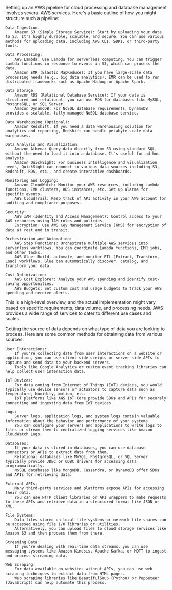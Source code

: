 Setting up an AWS pipeline for cloud processing and database management involves several AWS services. Here's a basic outline of how you might structure such a pipeline:

    Data Ingestion:
        Amazon S3 (Simple Storage Service): Start by uploading your data to S3. It's highly durable, scalable, and secure. You can use various methods for uploading data, including AWS CLI, SDKs, or third-party tools.

    Data Processing:
        AWS Lambda: Use Lambda for serverless computing. You can trigger Lambda functions in response to events in S3, which can process the data.
        Amazon EMR (Elastic MapReduce): If you have large-scale data processing needs (e.g., big data analytics), EMR can be used to run distributed frameworks such as Apache Hadoop or Apache Spark.

    Data Storage:
        Amazon RDS (Relational Database Service): If your data is structured and relational, you can use RDS for databases like MySQL, PostgreSQL, or SQL Server.
        Amazon DynamoDB: For NoSQL database requirements, DynamoDB provides a scalable, fully managed NoSQL database service.

    Data Warehousing (Optional):
        Amazon Redshift: If you need a data warehousing solution for analytics and reporting, Redshift can handle petabyte-scale data warehouses.

    Data Analysis and Visualization:
        Amazon Athena: Query data directly from S3 using standard SQL, without the need to load it into a database. It's useful for ad-hoc analysis.
        Amazon QuickSight: For business intelligence and visualization needs, QuickSight can connect to various data sources including S3, Redshift, RDS, etc., and create interactive dashboards.

    Monitoring and Logging:
        Amazon CloudWatch: Monitor your AWS resources, including Lambda functions, EMR clusters, RDS instances, etc. Set up alarms for specific events.
        AWS CloudTrail: Keep track of API activity in your AWS account for auditing and compliance purposes.

    Security:
        AWS IAM (Identity and Access Management): Control access to your AWS resources using IAM roles and policies.
        Encryption: Use AWS Key Management Service (KMS) for encryption of data at rest and in transit.

    Orchestration and Automation:
        AWS Step Functions: Orchestrate multiple AWS services into serverless workflows. You can coordinate Lambda functions, EMR jobs, and other tasks.
        AWS Glue: Build, automate, and monitor ETL (Extract, Transform, Load) workflows. Glue can automatically discover, catalog, and transform your data.

    Cost Optimization:
        AWS Cost Explorer: Analyze your AWS spending and identify cost-saving opportunities.
        AWS Budgets: Set custom cost and usage budgets to track your AWS spending and receive alerts.

This is a high-level overview, and the actual implementation might vary based on specific requirements, data volume, and processing needs. AWS provides a wide range of services to cater to different use cases and scales.

Getting the source of data depends on what type of data you are looking to process. Here are some common methods for obtaining data from various sources:

    User Interactions:
        If you're collecting data from user interactions on a website or application, you can use client-side scripts or server-side APIs to capture and send data to your backend servers.
        Tools like Google Analytics or custom event tracking libraries can help collect user interaction data.

    IoT Devices:
        For data coming from Internet of Things (IoT) devices, you would typically use device sensors or actuators to capture data such as temperature, humidity, motion, etc.
        IoT platforms like AWS IoT Core provide SDKs and APIs for securely connecting and ingesting data from IoT devices.

    Logs:
        Server logs, application logs, and system logs contain valuable information about the behavior and performance of your systems.
        You can configure your servers and applications to write logs to files or stream them to centralized logging services like Amazon CloudWatch Logs.

    Databases:
        If your data is stored in databases, you can use database connectors or APIs to extract data from them.
        Relational databases like MySQL, PostgreSQL, or SQL Server typically provide JDBC or ODBC drivers for accessing data programmatically.
        NoSQL databases like MongoDB, Cassandra, or DynamoDB offer SDKs and APIs for retrieving data.

    External APIs:
        Many third-party services and platforms expose APIs for accessing their data.
        You can use HTTP client libraries or API wrappers to make requests to these APIs and retrieve data in a structured format like JSON or XML.

    File Systems:
        Data files stored on local file systems or network file shares can be accessed using file I/O libraries or utilities.
        Alternatively, you can upload files to cloud storage services like Amazon S3 and then process them from there.

    Streaming Data:
        If you're dealing with real-time data streams, you can use messaging systems like Amazon Kinesis, Apache Kafka, or MQTT to ingest and process streaming data.

    Web Scraping:
        For data available on websites without APIs, you can use web scraping techniques to extract data from HTML pages.
        Web scraping libraries like BeautifulSoup (Python) or Puppeteer (JavaScript) can help automate this process.
